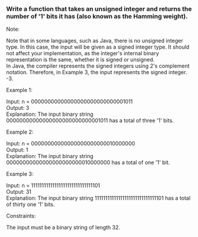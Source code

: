 ### Write a function that takes an unsigned integer and returns the number of '1' bits it has (also known as the Hamming weight).  
  
Note:  
  
Note that in some languages, such as Java, there is no unsigned integer type. In this case, the input will be given as a signed integer type. It should not affect your implementation, as the integer's internal binary representation is the same, whether it is signed or unsigned.  
In Java, the compiler represents the signed integers using 2's complement notation. Therefore, in Example 3, the input represents the signed integer. -3.  
  
Example 1:  
  
Input: n = 00000000000000000000000000001011  
Output: 3  
Explanation: The input binary string 00000000000000000000000000001011 has a total of three '1' bits.  
  
Example 2:  
  
Input: n = 00000000000000000000000010000000  
Output: 1  
Explanation: The input binary string 00000000000000000000000010000000 has a total of one '1' bit.  
  
Example 3:  
  
Input: n = 11111111111111111111111111111101  
Output: 31  
Explanation: The input binary string 11111111111111111111111111111101 has a total of thirty one '1' bits.  
  
Constraints:  
  
The input must be a binary string of length 32.
